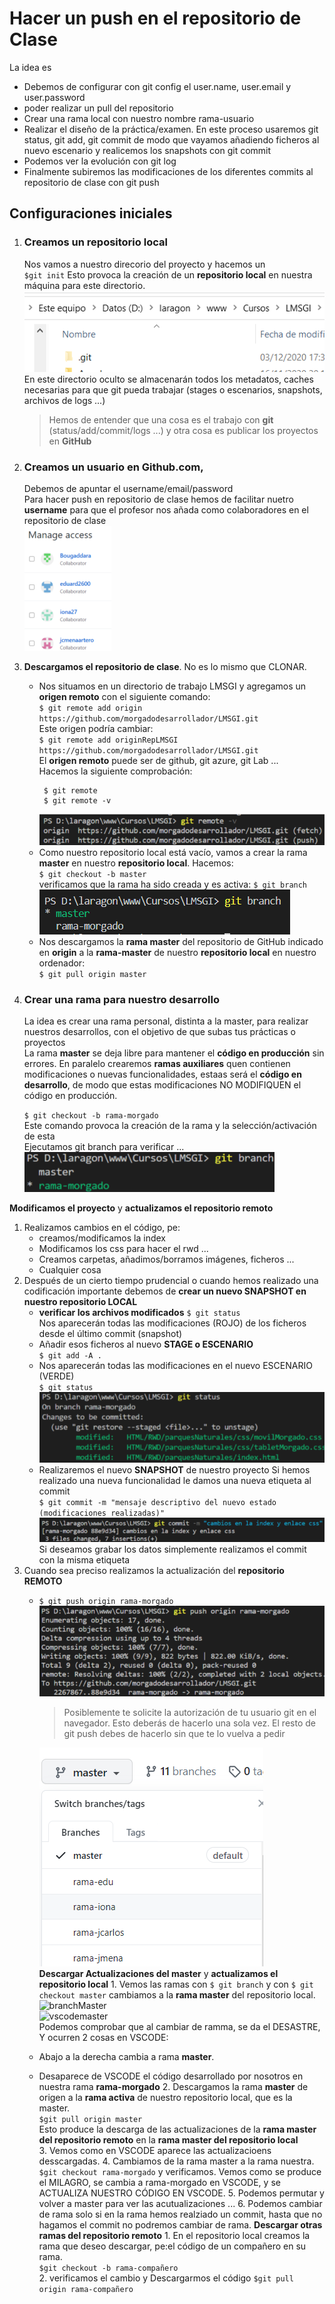 # Hacer un push en el repositorio de Clase
La idea es 
* Debemos de configurar con git config el user.name, user.email y user.password
* poder realizar un pull del repositorio
* Crear una rama local con nuestro nombre rama-usuario
* Realizar el diseño de la práctica/examen. En este proceso usaremos git status, git add, git commit de modo que vayamos añadiendo ficheros al nuevo escenario y realicemos los snapshots con git commit
* Podemos ver la evolución con git log
* Finalmente subiremos las modificaciones de los diferentes commits al repositorio de clase con git push
## Configuraciones iniciales
1. ### Creamos un repositorio local
   Nos vamos a nuestro direcorio del proyecto y hacemos un  
   `$git init` Esto provoca la creación de un **repositorio local** en nuestra máquina para este directorio.
   ![gitinit](./img/gitinit.png)  
   En este directorio oculto se almacenarán todos los metadatos, caches necesarias para que git pueda trabajar (stages o escenarios, snapshots, archivos de logs ...)  
   > Hemos de entender que una cosa es el trabajo con **git** (status/add/commit/logs ...) y otra cosa es publicar los proyectos en **GitHub**  
2. ### Creamos un **usuario en Github.com**, 
   Debemos de apuntar el username/email/password  
   Para hacer push en repositorio de clase hemos de facilitar nuetro **username** para que el profesor nos añada como colaboradores en el repositorio de clase  
    ![colaboradores](./img/colaboradores.png)
3. **Descargamos el repositorio de clase**. 
   No es lo mismo que CLONAR. 
   * Nos situamos en un directorio de trabajo LMSGI y agregamos un **origen remoto** con el siguiente comando:  
   `$ git remote add origin https://github.com/morgadodesarrollador/LMSGI.git`  
   Este origen podría cambiar:  
   `$ git remote add originRepLMSGI https://github.com/morgadodesarrollador/LMSGI.git`  
   El  **origen remoto** puede ser de github, git azure, git Lab ...   
   Hacemos la siguiente comprobación:  
     ```
      $ git remote  
      $ git remote -v
     ``` 
     ![remote](./img/remote.png)
   * Como nuestro repositorio local está vacío, vamos a crear la rama **master** en nuestro **repositorio local**. Hacemos:  
    `$ git checkout -b master`  
    verificamos que la rama ha sido creada y es activa: 
     `$ git branch`  
      ![remote](./img/brachmaster.png)
   * Nos descargamos la **rama master** del repositorio de GitHub indicado en **origin** a la **rama-master** de nuestro **repositorio local** en nuestro ordenador:  
    `$ git pull origin master`  
5. ### Crear una rama para nuestro desarrollo 
    La idea es crear una rama personal, distinta a la master, para realizar nuestros desarrollos, con el objetivo de que subas tus prácticas o proyectos  
    La rama **master** se deja libre para mantener el **código en producción** sin errores.
    En paralelo crearemos **ramas auxiliares** quen contienen modificaciones o nuevas funcionalidades, estaas será el **código en desarrollo**, de modo que estas modificaciones NO MODIFIQUEN el código en producción.  
   
    `$ git checkout -b rama-morgado`  
    Este comando provoca la creación de la rama y la selección/activación de esta  
    Ejecutamos git branch para verificar ...  
    ![brach](./img/branh.png)  

**Modificamos el proyecto** y **actualizamos el repositorio remoto** 
   1. Realizamos cambios en el código, pe:
      * creamos/modificamos la index
      * Modificamos los css para hacer el rwd ...
      * Creamos carpetas, añadimos/borramos imágenes, ficheros ...
      * Cualquier cosa
   2. Después de un cierto tiempo prudencial o cuando hemos realizado una codificación importante debemos de **crear un nuevo SNAPSHOT en nuestro repositorio LOCAL**
      * **verificar los archivos modificados**
        `$ git status`  
        Nos aparecerán todas las modificaciones (ROJO) de los ficheros desde el último commit (snapshot)  
      * Añadir esos ficheros al nuevo **STAGE o ESCENARIO**  
        `$ git add -A .`
      * Nos aparecerán todas las modificaciones en el nuevo ESCENARIO (VERDE)  
        `$ git status`  
        ![statusOK](./img/statusOK.png)
      * Realizaremos el nuevo **SNAPSHOT** de nuestro proyecto
        Si hemos realizado una nueva funcionalidad le damos una nueva etiqueta al commit  
        `$ git commit -m "mensaje descriptivo del nuevo estado (modificaciones realizadas)"`    
        ![commit](./img/commit.png)  
        Si deseamos grabar los datos simplemente realizamos el commit con la misma etiqueta
   3. Cuando sea preciso realizamos la actualización del **repositorio REMOTO**  
      * `$ git push origin rama-morgado`  
        ![push](./img/push.png)  
        > Posiblemente te solicite la autorización  de tu usuario git en el navegador. Esto deberás de hacerlo una sola vez. El resto de git push debes de hacerlo sin que te lo vuelva a pedir   
        
        ![ramas](./img/ramas.png)  
**Descargar Actualizaciones del master** y **actualizamos el repositorio local** 
    1. Vemos las ramas con `$ git branch` y con `$ git checkout master` cambiamos a la **rama master** del repositorio local.  
        ![branchMaster](./img/branchmaster.png)  
        ![vscodemaster](./img/vscodehmaster.png)  
      Podemos comprobar que al cambiar de ramma, se da el DESASTRE, Y ocurren 2 cosas en VSCODE:  
      * Abajo a la derecha cambia a rama **master**.
      * Desaparece de VSCODE el código desarrollado por nosotros en nuestra rama **rama-morgado**
    2. Descargamos la rama **master** de origen a la **rama activa** de nuestro repositorio local, que es la master.  
      `$git pull origin master`  
      Esto produce la descarga  de las actualizaciones de la **rama master del repositorio remoto** en la **rama master del repositorio local**  
    3. Vemos como en VSCODE aparece las actualizacioens desscargadas. 
    4. Cambiamos de la rama master a la rama nuestra. `$git checkout rama-morgado` y verificamos.
       Vemos como se produce el MILAGRO, se cambia a rama-morgado en VSCODE, y se ACTUALIZA NUESTRO CÓDIGO EN VSCODE.
    5. Podemos permutar y volver a master para ver las acutualizaciones ...
    6. Podemos cambiar de rama solo si en la rama hemos realziado un commit, hasta que no hagamos el commit no podremos cambiar de rama.
**Descargar otras ramas del repositorio remoto** 
    1. En el repositorio local creamos la rama que deseo descargar, pe:el código de un compañero en su rama.  
       `$git checkout -b rama-compañero`  
    2. verificamos el cambio y Descargarmos el código
       `$git pull origin rama-compañero`